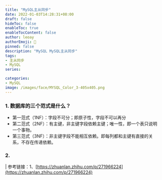 ```yaml
---
title: "MySQL主从同步"
date: 2022-01-03T14:28:31+08:00
draft: false
hideToc: false
enableToc: true
enableTocContent: false
author: leoay
authorEmoji: 🎅
pinned: false
description: "MySQL MySQL主从同步"
tags:
- 主从同步
- MySQL
series:

categories:
- MySQL
image: /images/face/MYSQL_Color_3-405x405.png
---
```



### 1. 数据库的三个范式是什么？
    
* 第一范式（1NF）：字段不可分；即原子性，字段不可以再分
* 第二范式（2NF）：有主键，非主键字段依赖主键；唯一性，即一个表只说明一个事物。
* 第三范式（3NF）：非主键字段不能相互依赖。即每列都和主键有直接的关系，不存在传递依赖。

### 2. 






| 参考链接：1、[https://zhuanlan.zhihu.com/p/271966224](https://zhuanlan.zhihu.com/p/271966224)